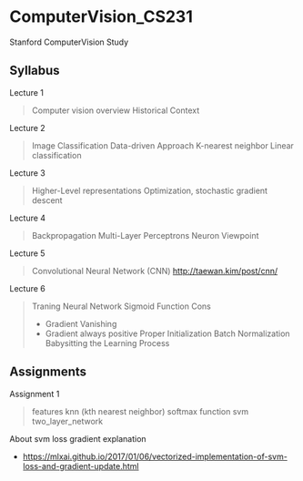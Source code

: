 # ComputerVision_CS231
Stanford ComputerVision Study

## Syllabus

Lecture 1
> Computer vision overview
> Historical Context

Lecture 2
> Image Classification
> Data-driven Approach
> K-nearest neighbor
> Linear classification

Lecture 3
> Higher-Level representations
> Optimization, stochastic gradient descent

Lecture 4
> Backpropagation
> Multi-Layer Perceptrons
> Neuron Viewpoint

Lecture 5
> Convolutional Neural Network (CNN)
> http://taewan.kim/post/cnn/

Lecture 6
> Traning Neural Network
> Sigmoid Function Cons
> - Gradient Vanishing
> - Gradient always positive
> Proper Initialization
> Batch Normalization
> Babysitting the Learning Process

## Assignments

Assignment 1
> features
> knn (kth nearest neighbor)
> softmax function
> svm
> two_layer_network

About svm loss gradient explanation
- https://mlxai.github.io/2017/01/06/vectorized-implementation-of-svm-loss-and-gradient-update.html